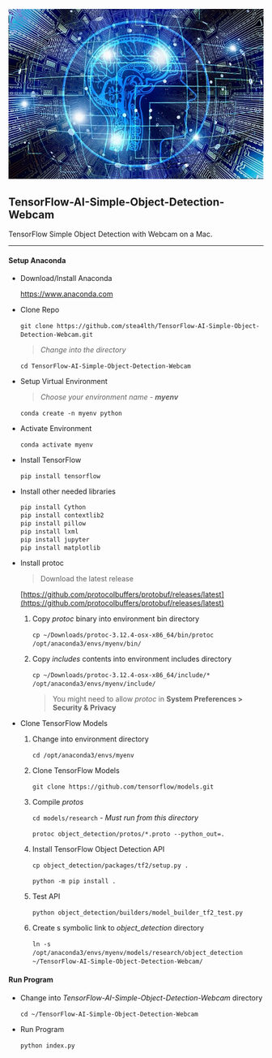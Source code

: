 ![TensorFlow-AI-Simple-Object-Detection-Webcam](./img/artificial-intelligence-3382507_640.jpg)

TensorFlow-AI-Simple-Object-Detection-Webcam
---
TensorFlow Simple Object Detection with Webcam on a Mac.

---

#### Setup Anaconda
  - Download/Install Anaconda
    
    <a href="https://www.anaconda.com/" target="_blank">https://www.anaconda.com</a>
  
  - Clone Repo
  
    `git clone https://github.com/stea4lth/TensorFlow-AI-Simple-Object-Detection-Webcam.git`
    
    > *Change into the directory*

    `cd TensorFlow-AI-Simple-Object-Detection-Webcam`                                                                                                          
                                                                                                                    
  - Setup Virtual Environment
    > *Choose your environment name - **myenv***

    `conda create -n myenv python`
  - Activate Environment
  
    `conda activate myenv`
    
  - Install TensorFlow
  
    `pip install tensorflow`
    
  - Install other needed libraries
      ```
    pip install Cython
    pip install contextlib2
    pip install pillow
    pip install lxml
    pip install jupyter
    pip install matplotlib
      ```
    
  - Install protoc
    > Download the latest release
    
    [https://github.com/protocolbuffers/protobuf/releases/latest](https://github.com/protocolbuffers/protobuf/releases/latest)
    
     1. Copy *protoc* binary into environment bin directory
     
        `cp ~/Downloads/protoc-3.12.4-osx-x86_64/bin/protoc /opt/anaconda3/envs/myenv/bin/`
     2. Copy *includes* contents into environment includes directory
        
        `cp ~/Downloads/protoc-3.12.4-osx-x86_64/include/* /opt/anaconda3/envs/myenv/include/`
        
        > You might need to allow *protoc* in **System Preferences > Security & Privacy**
        
  - Clone TensorFlow Models
    1. Change into environment directory
    
       `cd /opt/anaconda3/envs/myenv`
       
    2. Clone TensorFlow Models
    
       `git clone https://github.com/tensorflow/models.git`
              
    3. Compile *protos*
     
       `cd models/research` - *Must run from this directory*
       
       `protoc object_detection/protos/*.proto --python_out=.`
       
    4. Install TensorFlow Object Detection API
    
       `cp object_detection/packages/tf2/setup.py .`

       `python -m pip install .`
       
    5. Test API
        
       `python object_detection/builders/model_builder_tf2_test.py`
       
    6. Create s symbolic link to *object_detection* directory
    
       `ln -s /opt/anaconda3/envs/myenv/models/research/object_detection ~/TensorFlow-AI-Simple-Object-Detection-Webcam/`

#### Run Program
  - Change into *TensorFlow-AI-Simple-Object-Detection-Webcam* directory
  
    `cd ~/TensorFlow-AI-Simple-Object-Detection-Webcam`
  
  - Run Program
    
      `python index.py`
